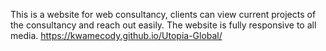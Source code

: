 This is a website for web consultancy, clients can view current projects of the consultancy and reach out easily. The website is fully responsive to all media. https://kwamecody.github.io/Utopia-Global/



